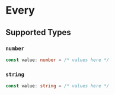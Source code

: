 # Every


## Supported Types

### `number`

```typescript
const value: number = /* values here */
```

### `string`

```typescript
const value: string = /* values here */
```

